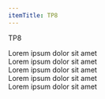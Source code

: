 ```yaml
---
itemTitle: TP8
---
```

TP8

Lorem ipsum dolor sit amet  
Lorem ipsum dolor sit amet  
Lorem ipsum dolor sit amet  
Lorem ipsum dolor sit amet  
Lorem ipsum dolor sit amet  

